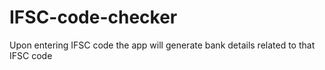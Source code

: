 # IFSC-code-checker
Upon entering IFSC code the app will generate bank details related to that IFSC code 
